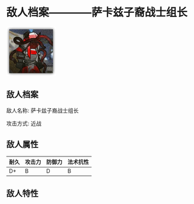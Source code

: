 # 敌人档案————萨卡兹子裔战士组长

![萨卡兹子裔战士组长](./eneIcons/萨卡兹子裔战士组长.png)

## 敌人档案

敌人名称: 萨卡兹子裔战士组长

攻击方式: 近战

## 敌人属性

| 耐久      | 攻击力  | 防御力 | 法术抗性 |
|---------|------|-----|------|
| D+ | B | D | B |

## 敌人特性
> 
